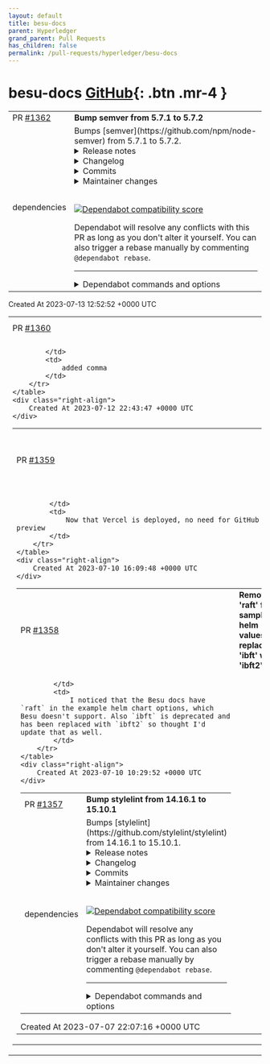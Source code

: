```yaml
---
layout: default
title: besu-docs
parent: Hyperledger
grand_parent: Pull Requests
has_children: false
permalink: /pull-requests/hyperledger/besu-docs
---
```


# besu-docs <span class="fs-3 right-align">[GitHub](https://github.com/hyperledger/besu-docs){: .btn .mr-4 }</span>


<div>
    <table>
        <tr>
            <td>
                PR <a href="https://github.com/hyperledger/besu-docs/pull/1362" class=".btn">#1362</a>
            </td>
            <td>
                <b>
                    Bump semver from 5.7.1 to 5.7.2
                </b>
            </td>
        </tr>
        <tr>
            <td>
                <span class="chip">dependencies</span>
            </td>
            <td>
                Bumps [semver](https://github.com/npm/node-semver) from 5.7.1 to 5.7.2.
<details>
<summary>Release notes</summary>
<p><em>Sourced from <a href="https://github.com/npm/node-semver/releases">semver's releases</a>.</em></p>
<blockquote>
<h2>v5.7.2</h2>
<h2><a href="https://github.com/npm/node-semver/compare/v5.7.1...v5.7.2">5.7.2</a> (2023-07-10)</h2>
<h3>Bug Fixes</h3>
<ul>
<li><a href="https://github.com/npm/node-semver/commit/2f8fd41487acf380194579ecb6f8b1bbfe116be0"><code>2f8fd41</code></a> <a href="https://redirect.github.com/npm/node-semver/pull/585">#585</a> better handling of whitespace (<a href="https://redirect.github.com/npm/node-semver/issues/585">#585</a>) (<a href="https://github.com/joaomoreno"><code>@​joaomoreno</code></a>, <a href="https://github.com/lukekarrys"><code>@​lukekarrys</code></a>)</li>
</ul>
</blockquote>
</details>
<details>
<summary>Changelog</summary>
<p><em>Sourced from <a href="https://github.com/npm/node-semver/blob/v5.7.2/CHANGELOG.md">semver's changelog</a>.</em></p>
<blockquote>
<h2><a href="https://github.com/npm/node-semver/compare/v5.7.1...v5.7.2">5.7.2</a> (2023-07-10)</h2>
<h3>Bug Fixes</h3>
<ul>
<li><a href="https://github.com/npm/node-semver/commit/2f8fd41487acf380194579ecb6f8b1bbfe116be0"><code>2f8fd41</code></a> <a href="https://redirect.github.com/npm/node-semver/pull/585">#585</a> better handling of whitespace (<a href="https://redirect.github.com/npm/node-semver/issues/585">#585</a>) (<a href="https://github.com/joaomoreno"><code>@​joaomoreno</code></a>, <a href="https://github.com/lukekarrys"><code>@​lukekarrys</code></a>)</li>
</ul>
<h2>5.7</h2>
<ul>
<li>Add <code>minVersion</code> method</li>
</ul>
<h2>5.6</h2>
<ul>
<li>Move boolean <code>loose</code> param to an options object, with
backwards-compatibility protection.</li>
<li>Add ability to opt out of special prerelease version handling with
the <code>includePrerelease</code> option flag.</li>
</ul>
<h2>5.5</h2>
<ul>
<li>Add version coercion capabilities</li>
</ul>
<h2>5.4</h2>
<ul>
<li>Add intersection checking</li>
</ul>
<h2>5.3</h2>
<ul>
<li>Add <code>minSatisfying</code> method</li>
</ul>
<h2>5.2</h2>
<ul>
<li>Add <code>prerelease(v)</code> that returns prerelease components</li>
</ul>
<h2>5.1</h2>
<ul>
<li>Add Backus-Naur for ranges</li>
<li>Remove excessively cute inspection methods</li>
</ul>
<h2>5.0</h2>
<ul>
<li>Remove AMD/Browserified build artifacts</li>
<li>Fix ltr and gtr when using the <code>*</code> range</li>
<li>Fix for range <code>*</code> with a prerelease identifier</li>
</ul>
</blockquote>
</details>
<details>
<summary>Commits</summary>
<ul>
<li><a href="https://github.com/npm/node-semver/commit/f8cc313550691a50d9662d8c94f0c033717efd7d"><code>f8cc313</code></a> chore: release 5.7.2</li>
<li><a href="https://github.com/npm/node-semver/commit/2f8fd41487acf380194579ecb6f8b1bbfe116be0"><code>2f8fd41</code></a> fix: better handling of whitespace (<a href="https://redirect.github.com/npm/node-semver/issues/585">#585</a>)</li>
<li><a href="https://github.com/npm/node-semver/commit/deb5ad51bf58868fa243c1683775305fe9e0e365"><code>deb5ad5</code></a> chore: <code>@​npmcli/template-oss</code><a href="https://github.com/4"><code>@​4</code></a>.16.0</li>
<li>See full diff in <a href="https://github.com/npm/node-semver/compare/v5.7.1...v5.7.2">compare view</a></li>
</ul>
</details>
<details>
<summary>Maintainer changes</summary>
<p>This version was pushed to npm by <a href="https://www.npmjs.com/~lukekarrys">lukekarrys</a>, a new releaser for semver since your current version.</p>
</details>
<br />


[![Dependabot compatibility score](https://dependabot-badges.githubapp.com/badges/compatibility_score?dependency-name=semver&package-manager=npm_and_yarn&previous-version=5.7.1&new-version=5.7.2)](https://docs.github.com/en/github/managing-security-vulnerabilities/about-dependabot-security-updates#about-compatibility-scores)

Dependabot will resolve any conflicts with this PR as long as you don't alter it yourself. You can also trigger a rebase manually by commenting `@dependabot rebase`.

[//]: # (dependabot-automerge-start)
[//]: # (dependabot-automerge-end)

---

<details>
<summary>Dependabot commands and options</summary>
<br />

You can trigger Dependabot actions by commenting on this PR:
- `@dependabot rebase` will rebase this PR
- `@dependabot recreate` will recreate this PR, overwriting any edits that have been made to it
- `@dependabot merge` will merge this PR after your CI passes on it
- `@dependabot squash and merge` will squash and merge this PR after your CI passes on it
- `@dependabot cancel merge` will cancel a previously requested merge and block automerging
- `@dependabot reopen` will reopen this PR if it is closed
- `@dependabot close` will close this PR and stop Dependabot recreating it. You can achieve the same result by closing it manually
- `@dependabot ignore this major version` will close this PR and stop Dependabot creating any more for this major version (unless you reopen the PR or upgrade to it yourself)
- `@dependabot ignore this minor version` will close this PR and stop Dependabot creating any more for this minor version (unless you reopen the PR or upgrade to it yourself)
- `@dependabot ignore this dependency` will close this PR and stop Dependabot creating any more for this dependency (unless you reopen the PR or upgrade to it yourself)
You can disable automated security fix PRs for this repo from the [Security Alerts page](https://github.com/hyperledger/besu-docs/network/alerts).

</details>
            </td>
        </tr>
    </table>
    <div class="right-align">
        Created At 2023-07-13 12:52:52 +0000 UTC
    </div>
</div>

<div>
    <table>
        <tr>
            <td>
                PR <a href="https://github.com/hyperledger/besu-docs/pull/1360" class=".btn">#1360</a>
            </td>
            <td>
                <b>
                    [MINOR] fix typo
                </b>
            </td>
        </tr>
        <tr>
            <td>
                
            </td>
            <td>
                added comma
            </td>
        </tr>
    </table>
    <div class="right-align">
        Created At 2023-07-12 22:43:47 +0000 UTC
    </div>
</div>

<div>
    <table>
        <tr>
            <td>
                PR <a href="https://github.com/hyperledger/besu-docs/pull/1359" class=".btn">#1359</a>
            </td>
            <td>
                <b>
                    Remove github preview in favor of Vercel
                </b>
            </td>
        </tr>
        <tr>
            <td>
                
            </td>
            <td>
                Now that Vercel is deployed, no need for GitHub preview
            </td>
        </tr>
    </table>
    <div class="right-align">
        Created At 2023-07-10 16:09:48 +0000 UTC
    </div>
</div>

<div>
    <table>
        <tr>
            <td>
                PR <a href="https://github.com/hyperledger/besu-docs/pull/1358" class=".btn">#1358</a>
            </td>
            <td>
                <b>
                    Remove 'raft' from sample helm values.yml, replace 'ibft' with 'ibft2'
                </b>
            </td>
        </tr>
        <tr>
            <td>
                
            </td>
            <td>
                I noticed that the Besu docs have `raft` in the example helm chart options, which Besu doesn't support. Also `ibft` is deprecated and has been replaced with `ibft2` so thought I'd update that as well.
            </td>
        </tr>
    </table>
    <div class="right-align">
        Created At 2023-07-10 10:29:52 +0000 UTC
    </div>
</div>

<div>
    <table>
        <tr>
            <td>
                PR <a href="https://github.com/hyperledger/besu-docs/pull/1357" class=".btn">#1357</a>
            </td>
            <td>
                <b>
                    Bump stylelint from 14.16.1 to 15.10.1
                </b>
            </td>
        </tr>
        <tr>
            <td>
                <span class="chip">dependencies</span>
            </td>
            <td>
                Bumps [stylelint](https://github.com/stylelint/stylelint) from 14.16.1 to 15.10.1.
<details>
<summary>Release notes</summary>
<p><em>Sourced from <a href="https://github.com/stylelint/stylelint/releases">stylelint's releases</a>.</em></p>
<blockquote>
<h2>15.10.1</h2>
<ul>
<li>Security: fix for <code>semver</code> vulnerability (<a href="https://redirect.github.com/stylelint/stylelint/issues/7043">#7043</a>) (<a href="https://github.com/romainmenke"><code>@​romainmenke</code></a>).</li>
<li>Fixed: invalid option regression on Windows 10 (<a href="https://redirect.github.com/stylelint/stylelint/issues/7043">#7043</a>) (<a href="https://github.com/romainmenke"><code>@​romainmenke</code></a>).</li>
</ul>
<h2>15.10.0</h2>
<ul>
<li>Added: <code>media-query-no-invalid</code> (<a href="https://redirect.github.com/stylelint/stylelint/issues/6963">#6963</a>) (<a href="https://github.com/romainmenke"><code>@​romainmenke</code></a>).</li>
<li>Added: support for JS objects with <code>extends</code> config option (<a href="https://redirect.github.com/stylelint/stylelint/issues/6998">#6998</a>) (<a href="https://github.com/fpetrakov"><code>@​fpetrakov</code></a>).</li>
<li>Fixed: inconsistent <code>errored</code> properties in <code>stylelint.lint()</code> return value (<a href="https://redirect.github.com/stylelint/stylelint/issues/6983">#6983</a>) (<a href="https://github.com/ybiquitous"><code>@​ybiquitous</code></a>).</li>
<li>Fixed: <code>{selector,value}-no-vendor-prefix</code> performance (<a href="https://redirect.github.com/stylelint/stylelint/issues/7016">#7016</a>) (<a href="https://github.com/jeddy3"><code>@​jeddy3</code></a>).</li>
<li>Fixed: <code>custom-property-pattern</code> performance (<a href="https://redirect.github.com/stylelint/stylelint/issues/7009">#7009</a>) (<a href="https://github.com/jeddy3"><code>@​jeddy3</code></a>).</li>
<li>Fixed: <code>function-linear-gradient-no-nonstandard-direction</code> false positives for <code>&lt;color-interpolation-method&gt;</code> (<a href="https://redirect.github.com/stylelint/stylelint/issues/6987">#6987</a>) (<a href="https://github.com/romainmenke"><code>@​romainmenke</code></a>).</li>
<li>Fixed: <code>function-name-case</code> performance (<a href="https://redirect.github.com/stylelint/stylelint/issues/7010">#7010</a>) (<a href="https://github.com/jeddy3"><code>@​jeddy3</code></a>).</li>
<li>Fixed: <code>function-no-unknown</code> performance (<a href="https://redirect.github.com/stylelint/stylelint/issues/7004">#7004</a>) (<a href="https://github.com/jeddy3"><code>@​jeddy3</code></a>).</li>
<li>Fixed: <code>function-url-quotes</code> performance (<a href="https://redirect.github.com/stylelint/stylelint/issues/7011">#7011</a>) (<a href="https://github.com/jeddy3"><code>@​jeddy3</code></a>).</li>
<li>Fixed: <code>hue-degree-notation</code> false negatives for <code>oklch</code> (<a href="https://redirect.github.com/stylelint/stylelint/issues/7015">#7015</a>) (<a href="https://github.com/romainmenke"><code>@​romainmenke</code></a>).</li>
<li>Fixed: <code>hue-degree-notation</code> performance (<a href="https://redirect.github.com/stylelint/stylelint/issues/7012">#7012</a>) (<a href="https://github.com/jeddy3"><code>@​jeddy3</code></a>).</li>
<li>Fixed: <code>media-feature-name-no-unknown</code> false positives for <code>environment-blending</code>, <code>nav-controls</code>, <code>prefers-reduced-data</code>, and <code>video-color-gamut</code> (<a href="https://redirect.github.com/stylelint/stylelint/issues/6978">#6978</a>) (<a href="https://github.com/romainmenke"><code>@​romainmenke</code></a>).</li>
<li>Fixed: <code>media-feature-name-no-vendor-prefix</code> positions for <code>*-device-pixel-ratio</code> (<a href="https://redirect.github.com/stylelint/stylelint/issues/6977">#6977</a>) (<a href="https://github.com/romainmenke"><code>@​romainmenke</code></a>).</li>
<li>Fixed: <code>no-descending-specificity</code> performance (<a href="https://redirect.github.com/stylelint/stylelint/issues/7026">#7026</a>) (<a href="https://github.com/romainmenke"><code>@​romainmenke</code></a>).</li>
<li>Fixed: <code>no-duplicate-at-import-rules</code> false negatives for imports with <code>supports</code> and <code>layer</code> conditions (<a href="https://redirect.github.com/stylelint/stylelint/issues/7001">#7001</a>) (<a href="https://github.com/romainmenke"><code>@​romainmenke</code></a>).</li>
<li>Fixed: <code>selector-anb-no-unmatchable</code> performance (<a href="https://redirect.github.com/stylelint/stylelint/issues/7042">#7042</a>) (<a href="https://github.com/romainmenke"><code>@​romainmenke</code></a>).</li>
<li>Fixed: <code>selector-id-pattern</code> performance (<a href="https://redirect.github.com/stylelint/stylelint/issues/7013">#7013</a>) (<a href="https://github.com/jeddy3"><code>@​jeddy3</code></a>).</li>
<li>Fixed: <code>selector-pseudo-class-no-unknown</code> false negatives for pseudo-elements with matching names (<a href="https://redirect.github.com/stylelint/stylelint/issues/6964">#6964</a>) (<a href="https://github.com/Mouvedia"><code>@​Mouvedia</code></a>).</li>
<li>Fixed: <code>selector-pseudo-element-no-unknown</code> performance (<a href="https://redirect.github.com/stylelint/stylelint/issues/7007">#7007</a>) (<a href="https://github.com/jeddy3"><code>@​jeddy3</code></a>).</li>
<li>Fixed: <code>selector-type-case</code> performance (<a href="https://redirect.github.com/stylelint/stylelint/issues/7041">#7041</a>) (<a href="https://github.com/romainmenke"><code>@​romainmenke</code></a>).</li>
<li>Fixed: <code>selector-type-no-unknown</code> performance (<a href="https://redirect.github.com/stylelint/stylelint/issues/7027">#7027</a>) (<a href="https://github.com/romainmenke"><code>@​romainmenke</code></a>).</li>
<li>Fixed: <code>unit-disallowed-list</code> false negatives with percentages (<a href="https://redirect.github.com/stylelint/stylelint/issues/7018">#7018</a>) (<a href="https://github.com/romainmenke"><code>@​romainmenke</code></a>).</li>
</ul>
<h2>15.9.0</h2>
<ul>
<li>Added: <code>insideFunctions: {&quot;function&quot;: int}</code> to <code>number-max-precision</code> (<a href="https://redirect.github.com/stylelint/stylelint/issues/6932">#6932</a>) (<a href="https://github.com/romainmenke"><code>@​romainmenke</code></a>).</li>
<li>Fixed: <code>declaration-block-no-redundant-longhand-properties</code> autofix for <code>border-radius</code> shorthand (<a href="https://redirect.github.com/stylelint/stylelint/issues/6958">#6958</a>) (<a href="https://github.com/mattxwang"><code>@​mattxwang</code></a>).</li>
<li>Fixed: <code>declaration-block-no-redundant-longhand-properties</code> autofix for <code>border-width</code> shorthand (<a href="https://redirect.github.com/stylelint/stylelint/issues/6956">#6956</a>) (<a href="https://github.com/mattxwang"><code>@​mattxwang</code></a>).</li>
<li>Fixed: <code>declaration-block-no-redundant-longhand-properties</code> autofix for <code>grid-column</code> and <code>grid-row</code> (<a href="https://redirect.github.com/stylelint/stylelint/issues/6957">#6957</a>) (<a href="https://github.com/mattxwang"><code>@​mattxwang</code></a>).</li>
</ul>
<h2>15.8.0</h2>
<ul>
<li>Added: <code>media-feature-name-value-no-unknown</code> (<a href="https://redirect.github.com/stylelint/stylelint/issues/6906">#6906</a>) (<a href="https://github.com/romainmenke"><code>@​romainmenke</code></a>).</li>
<li>Added: support for <code>.mjs</code> configuration files (<a href="https://redirect.github.com/stylelint/stylelint/issues/6910">#6910</a>) (<a href="https://github.com/ybiquitous"><code>@​ybiquitous</code></a>).</li>
<li>Fixed: <code>--print-config</code> description in CLI help (<a href="https://redirect.github.com/stylelint/stylelint/issues/6914">#6914</a>) (<a href="https://github.com/ybiquitous"><code>@​ybiquitous</code></a>).</li>
<li>Fixed: <code>allowEmptyInput</code> option in configuration files (<a href="https://redirect.github.com/stylelint/stylelint/issues/6929">#6929</a>) (<a href="https://github.com/ybiquitous"><code>@​ybiquitous</code></a>).</li>
<li>Fixed: <code>custom-property-no-missing-var-function</code> performance (<a href="https://redirect.github.com/stylelint/stylelint/issues/6922">#6922</a>) (<a href="https://github.com/romainmenke"><code>@​romainmenke</code></a>).</li>
<li>Fixed: <code>function-calc-no-unspaced-operator</code> performance (<a href="https://redirect.github.com/stylelint/stylelint/issues/6923">#6923</a>) (<a href="https://github.com/romainmenke"><code>@​romainmenke</code></a>).</li>
<li>Fixed: <code>function-linear-gradient-no-nonstandard-direction</code> performance (<a href="https://redirect.github.com/stylelint/stylelint/issues/6924">#6924</a>) (<a href="https://github.com/romainmenke"><code>@​romainmenke</code></a>).</li>
<li>Fixed: <code>function-no-unknown</code> false positives for SCSS functions with namespace (<a href="https://redirect.github.com/stylelint/stylelint/issues/6921">#6921</a>) (<a href="https://github.com/romainmenke"><code>@​romainmenke</code></a>).</li>
<li>Fixed: <code>max-nesting-depth</code> error for at-rules in Sass syntax (<a href="https://redirect.github.com/stylelint/stylelint/issues/6909">#6909</a>) (<a href="https://github.com/ybiquitous"><code>@​ybiquitous</code></a>).</li>
<li>Fixed: <code>selector-anb-no-unmatchable</code> performance (<a href="https://redirect.github.com/stylelint/stylelint/issues/6925">#6925</a>) (<a href="https://github.com/romainmenke"><code>@​romainmenke</code></a>).</li>
<li>Fixed: remove <code>v8-compile-cache</code> dependency (<a href="https://redirect.github.com/stylelint/stylelint/issues/6907">#6907</a>) (<a href="https://github.com/ybiquitous"><code>@​ybiquitous</code></a>).</li>
</ul>
<h2>15.7.0</h2>
<ul>
<li>Added: <code>splitList: boolean</code> to <code>selector-nested-pattern</code> (<a href="https://redirect.github.com/stylelint/stylelint/issues/6896">#6896</a>) (<a href="https://github.com/is2ei"><code>@​is2ei</code></a>).</li>
<li>Fixed: <code>unit-no-unknown</code> false positives for <code>unicode-range</code> descriptors (<a href="https://redirect.github.com/stylelint/stylelint/issues/6892">#6892</a>) (<a href="https://github.com/romainmenke"><code>@​romainmenke</code></a>).</li>
</ul>
<!-- raw HTML omitted -->
</blockquote>
<p>... (truncated)</p>
</details>
<details>
<summary>Changelog</summary>
<p><em>Sourced from <a href="https://github.com/stylelint/stylelint/blob/main/CHANGELOG.md">stylelint's changelog</a>.</em></p>
<blockquote>
<h2>15.10.1</h2>
<ul>
<li>Security: fix for <code>semver</code> vulnerability (<a href="https://redirect.github.com/stylelint/stylelint/pull/7043">#7043</a>) (<a href="https://github.com/romainmenke"><code>@​romainmenke</code></a>).</li>
<li>Fixed: invalid option regression on Windows 10 (<a href="https://redirect.github.com/stylelint/stylelint/pull/7043">#7043</a>) (<a href="https://github.com/romainmenke"><code>@​romainmenke</code></a>).</li>
</ul>
<h2>15.10.0</h2>
<ul>
<li>Added: <code>media-query-no-invalid</code> (<a href="https://redirect.github.com/stylelint/stylelint/pull/6963">#6963</a>) (<a href="https://github.com/romainmenke"><code>@​romainmenke</code></a>).</li>
<li>Added: support for JS objects with <code>extends</code> config option (<a href="https://redirect.github.com/stylelint/stylelint/pull/6998">#6998</a>) (<a href="https://github.com/fpetrakov"><code>@​fpetrakov</code></a>).</li>
<li>Fixed: inconsistent <code>errored</code> properties in <code>stylelint.lint()</code> return value (<a href="https://redirect.github.com/stylelint/stylelint/pull/6983">#6983</a>) (<a href="https://github.com/ybiquitous"><code>@​ybiquitous</code></a>).</li>
<li>Fixed: <code>{selector,value}-no-vendor-prefix</code> performance (<a href="https://redirect.github.com/stylelint/stylelint/pull/7016">#7016</a>) (<a href="https://github.com/jeddy3"><code>@​jeddy3</code></a>).</li>
<li>Fixed: <code>custom-property-pattern</code> performance (<a href="https://redirect.github.com/stylelint/stylelint/pull/7009">#7009</a>) (<a href="https://github.com/jeddy3"><code>@​jeddy3</code></a>).</li>
<li>Fixed: <code>function-linear-gradient-no-nonstandard-direction</code> false positives for <code>&lt;color-interpolation-method&gt;</code> (<a href="https://redirect.github.com/stylelint/stylelint/pull/6987">#6987</a>) (<a href="https://github.com/romainmenke"><code>@​romainmenke</code></a>).</li>
<li>Fixed: <code>function-name-case</code> performance (<a href="https://redirect.github.com/stylelint/stylelint/pull/7010">#7010</a>) (<a href="https://github.com/jeddy3"><code>@​jeddy3</code></a>).</li>
<li>Fixed: <code>function-no-unknown</code> performance (<a href="https://redirect.github.com/stylelint/stylelint/pull/7004">#7004</a>) (<a href="https://github.com/jeddy3"><code>@​jeddy3</code></a>).</li>
<li>Fixed: <code>function-url-quotes</code> performance (<a href="https://redirect.github.com/stylelint/stylelint/pull/7011">#7011</a>) (<a href="https://github.com/jeddy3"><code>@​jeddy3</code></a>).</li>
<li>Fixed: <code>hue-degree-notation</code> false negatives for <code>oklch</code> (<a href="https://redirect.github.com/stylelint/stylelint/pull/7015">#7015</a>) (<a href="https://github.com/romainmenke"><code>@​romainmenke</code></a>).</li>
<li>Fixed: <code>hue-degree-notation</code> performance (<a href="https://redirect.github.com/stylelint/stylelint/pull/7012">#7012</a>) (<a href="https://github.com/jeddy3"><code>@​jeddy3</code></a>).</li>
<li>Fixed: <code>media-feature-name-no-unknown</code> false positives for <code>environment-blending</code>, <code>nav-controls</code>, <code>prefers-reduced-data</code>, and <code>video-color-gamut</code> (<a href="https://redirect.github.com/stylelint/stylelint/pull/6978">#6978</a>) (<a href="https://github.com/romainmenke"><code>@​romainmenke</code></a>).</li>
<li>Fixed: <code>media-feature-name-no-vendor-prefix</code> positions for <code>*-device-pixel-ratio</code> (<a href="https://redirect.github.com/stylelint/stylelint/pull/6977">#6977</a>) (<a href="https://github.com/romainmenke"><code>@​romainmenke</code></a>).</li>
<li>Fixed: <code>no-descending-specificity</code> performance (<a href="https://redirect.github.com/stylelint/stylelint/pull/7026">#7026</a>) (<a href="https://github.com/romainmenke"><code>@​romainmenke</code></a>).</li>
<li>Fixed: <code>no-duplicate-at-import-rules</code> false negatives for imports with <code>supports</code> and <code>layer</code> conditions (<a href="https://redirect.github.com/stylelint/stylelint/pull/7001">#7001</a>) (<a href="https://github.com/romainmenke"><code>@​romainmenke</code></a>).</li>
<li>Fixed: <code>selector-anb-no-unmatchable</code> performance (<a href="https://redirect.github.com/stylelint/stylelint/pull/7042">#7042</a>) (<a href="https://github.com/romainmenke"><code>@​romainmenke</code></a>).</li>
<li>Fixed: <code>selector-id-pattern</code> performance (<a href="https://redirect.github.com/stylelint/stylelint/pull/7013">#7013</a>) (<a href="https://github.com/jeddy3"><code>@​jeddy3</code></a>).</li>
<li>Fixed: <code>selector-pseudo-class-no-unknown</code> false negatives for pseudo-elements with matching names (<a href="https://redirect.github.com/stylelint/stylelint/pull/6964">#6964</a>) (<a href="https://github.com/Mouvedia"><code>@​Mouvedia</code></a>).</li>
<li>Fixed: <code>selector-pseudo-element-no-unknown</code> performance (<a href="https://redirect.github.com/stylelint/stylelint/pull/7007">#7007</a>) (<a href="https://github.com/jeddy3"><code>@​jeddy3</code></a>).</li>
<li>Fixed: <code>selector-type-case</code> performance (<a href="https://redirect.github.com/stylelint/stylelint/pull/7041">#7041</a>) (<a href="https://github.com/romainmenke"><code>@​romainmenke</code></a>).</li>
<li>Fixed: <code>selector-type-no-unknown</code> performance (<a href="https://redirect.github.com/stylelint/stylelint/pull/7027">#7027</a>) (<a href="https://github.com/romainmenke"><code>@​romainmenke</code></a>).</li>
<li>Fixed: <code>unit-disallowed-list</code> false negatives with percentages (<a href="https://redirect.github.com/stylelint/stylelint/pull/7018">#7018</a>) (<a href="https://github.com/romainmenke"><code>@​romainmenke</code></a>).</li>
</ul>
<h2>15.9.0</h2>
<ul>
<li>Added: <code>insideFunctions: {&quot;function&quot;: int}</code> to <code>number-max-precision</code> (<a href="https://redirect.github.com/stylelint/stylelint/pull/6932">#6932</a>) (<a href="https://github.com/romainmenke"><code>@​romainmenke</code></a>).</li>
<li>Fixed: <code>declaration-block-no-redundant-longhand-properties</code> autofix for <code>border-radius</code> shorthand (<a href="https://redirect.github.com/stylelint/stylelint/pull/6958">#6958</a>) (<a href="https://github.com/mattxwang"><code>@​mattxwang</code></a>).</li>
<li>Fixed: <code>declaration-block-no-redundant-longhand-properties</code> autofix for <code>border-width</code> shorthand (<a href="https://redirect.github.com/stylelint/stylelint/pull/6956">#6956</a>) (<a href="https://github.com/mattxwang"><code>@​mattxwang</code></a>).</li>
<li>Fixed: <code>declaration-block-no-redundant-longhand-properties</code> autofix for <code>grid-column</code> and <code>grid-row</code> (<a href="https://redirect.github.com/stylelint/stylelint/pull/6957">#6957</a>) (<a href="https://github.com/mattxwang"><code>@​mattxwang</code></a>).</li>
</ul>
<h2>15.8.0</h2>
<ul>
<li>Added: <code>media-feature-name-value-no-unknown</code> (<a href="https://redirect.github.com/stylelint/stylelint/pull/6906">#6906</a>) (<a href="https://github.com/romainmenke"><code>@​romainmenke</code></a>).</li>
<li>Added: support for <code>.mjs</code> configuration files (<a href="https://redirect.github.com/stylelint/stylelint/pull/6910">#6910</a>) (<a href="https://github.com/ybiquitous"><code>@​ybiquitous</code></a>).</li>
<li>Fixed: <code>--print-config</code> description in CLI help (<a href="https://redirect.github.com/stylelint/stylelint/pull/6914">#6914</a>) (<a href="https://github.com/ybiquitous"><code>@​ybiquitous</code></a>).</li>
<li>Fixed: <code>allowEmptyInput</code> option in configuration files (<a href="https://redirect.github.com/stylelint/stylelint/pull/6929">#6929</a>) (<a href="https://github.com/ybiquitous"><code>@​ybiquitous</code></a>).</li>
<li>Fixed: <code>custom-property-no-missing-var-function</code> performance (<a href="https://redirect.github.com/stylelint/stylelint/pull/6922">#6922</a>) (<a href="https://github.com/romainmenke"><code>@​romainmenke</code></a>).</li>
<li>Fixed: <code>function-calc-no-unspaced-operator</code> performance (<a href="https://redirect.github.com/stylelint/stylelint/pull/6923">#6923</a>) (<a href="https://github.com/romainmenke"><code>@​romainmenke</code></a>).</li>
<li>Fixed: <code>function-linear-gradient-no-nonstandard-direction</code> performance (<a href="https://redirect.github.com/stylelint/stylelint/pull/6924">#6924</a>) (<a href="https://github.com/romainmenke"><code>@​romainmenke</code></a>).</li>
<li>Fixed: <code>function-no-unknown</code> false positives for SCSS functions with namespace (<a href="https://redirect.github.com/stylelint/stylelint/pull/6921">#6921</a>) (<a href="https://github.com/romainmenke"><code>@​romainmenke</code></a>).</li>
<li>Fixed: <code>max-nesting-depth</code> error for at-rules in Sass syntax (<a href="https://redirect.github.com/stylelint/stylelint/pull/6909">#6909</a>) (<a href="https://github.com/ybiquitous"><code>@​ybiquitous</code></a>).</li>
<li>Fixed: <code>selector-anb-no-unmatchable</code> performance (<a href="https://redirect.github.com/stylelint/stylelint/pull/6925">#6925</a>) (<a href="https://github.com/romainmenke"><code>@​romainmenke</code></a>).</li>
<li>Fixed: remove <code>v8-compile-cache</code> dependency (<a href="https://redirect.github.com/stylelint/stylelint/pull/6907">#6907</a>) (<a href="https://github.com/ybiquitous"><code>@​ybiquitous</code></a>).</li>
</ul>
<!-- raw HTML omitted -->
</blockquote>
<p>... (truncated)</p>
</details>
<details>
<summary>Commits</summary>
<ul>
<li><a href="https://github.com/stylelint/stylelint/commit/fb8cf35dae79e150ad17c75660bd93c4d4c0c9e0"><code>fb8cf35</code></a> 15.10.1</li>
<li><a href="https://github.com/stylelint/stylelint/commit/eeed72bdde9a368df0fa01952a1cfc94364c84ca"><code>eeed72b</code></a> Prepare release (<a href="https://redirect.github.com/stylelint/stylelint/issues/7048">#7048</a>)</li>
<li><a href="https://github.com/stylelint/stylelint/commit/80905538500d32a6f716fb1359e59de9fb418d02"><code>8090553</code></a> Document check of configs in release process (<a href="https://redirect.github.com/stylelint/stylelint/issues/7047">#7047</a>)</li>
<li><a href="https://github.com/stylelint/stylelint/commit/56a545e116e4f4bd52595a3eb3d131306ce02862"><code>56a545e</code></a> Security fix for <code>semver</code> vulnerability (<a href="https://redirect.github.com/stylelint/stylelint/issues/7043">#7043</a>)</li>
<li><a href="https://github.com/stylelint/stylelint/commit/a42f95582c2a928122fc1e59f9f8acc078fb9b91"><code>a42f955</code></a> Fix rules documentation for <code>media-query-no-invalid</code> (<a href="https://redirect.github.com/stylelint/stylelint/issues/7044">#7044</a>)</li>
<li><a href="https://github.com/stylelint/stylelint/commit/e56aa3001c3ef0070c6b2713a1554257f37472ab"><code>e56aa30</code></a> 15.10.0</li>
<li><a href="https://github.com/stylelint/stylelint/commit/c9e89ebcf6495d3935d8e6ee29eb6607f936caf3"><code>c9e89eb</code></a> Prepare release (<a href="https://redirect.github.com/stylelint/stylelint/issues/6974">#6974</a>)</li>
<li><a href="https://github.com/stylelint/stylelint/commit/b8e53176d42b496f84eaa520d9067c87e9080469"><code>b8e5317</code></a> Fix <code>selector-type-case</code> performance (<a href="https://redirect.github.com/stylelint/stylelint/issues/7041">#7041</a>)</li>
<li><a href="https://github.com/stylelint/stylelint/commit/f82a24a6508f8a3a7d752b828cdb216e103cab63"><code>f82a24a</code></a> Fix <code>selector-anb-no-unmatchable</code> performance (<a href="https://redirect.github.com/stylelint/stylelint/issues/7042">#7042</a>)</li>
<li><a href="https://github.com/stylelint/stylelint/commit/16110fdde589caca7fafc0d2a167542bc5080d62"><code>16110fd</code></a> Revert removed changelog entry (<a href="https://redirect.github.com/stylelint/stylelint/issues/7039">#7039</a>)</li>
<li>Additional commits viewable in <a href="https://github.com/stylelint/stylelint/compare/14.16.1...15.10.1">compare view</a></li>
</ul>
</details>
<details>
<summary>Maintainer changes</summary>
<p>This version was pushed to npm by <a href="https://www.npmjs.com/~mattxwang">mattxwang</a>, a new releaser for stylelint since your current version.</p>
</details>
<br />


[![Dependabot compatibility score](https://dependabot-badges.githubapp.com/badges/compatibility_score?dependency-name=stylelint&package-manager=npm_and_yarn&previous-version=14.16.1&new-version=15.10.1)](https://docs.github.com/en/github/managing-security-vulnerabilities/about-dependabot-security-updates#about-compatibility-scores)

Dependabot will resolve any conflicts with this PR as long as you don't alter it yourself. You can also trigger a rebase manually by commenting `@dependabot rebase`.

[//]: # (dependabot-automerge-start)
[//]: # (dependabot-automerge-end)

---

<details>
<summary>Dependabot commands and options</summary>
<br />

You can trigger Dependabot actions by commenting on this PR:
- `@dependabot rebase` will rebase this PR
- `@dependabot recreate` will recreate this PR, overwriting any edits that have been made to it
- `@dependabot merge` will merge this PR after your CI passes on it
- `@dependabot squash and merge` will squash and merge this PR after your CI passes on it
- `@dependabot cancel merge` will cancel a previously requested merge and block automerging
- `@dependabot reopen` will reopen this PR if it is closed
- `@dependabot close` will close this PR and stop Dependabot recreating it. You can achieve the same result by closing it manually
- `@dependabot ignore this major version` will close this PR and stop Dependabot creating any more for this major version (unless you reopen the PR or upgrade to it yourself)
- `@dependabot ignore this minor version` will close this PR and stop Dependabot creating any more for this minor version (unless you reopen the PR or upgrade to it yourself)
- `@dependabot ignore this dependency` will close this PR and stop Dependabot creating any more for this dependency (unless you reopen the PR or upgrade to it yourself)
You can disable automated security fix PRs for this repo from the [Security Alerts page](https://github.com/hyperledger/besu-docs/network/alerts).

</details>
            </td>
        </tr>
    </table>
    <div class="right-align">
        Created At 2023-07-07 22:07:16 +0000 UTC
    </div>
</div>

